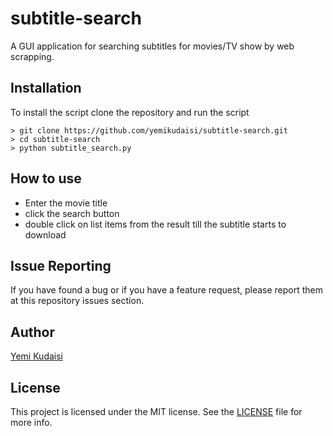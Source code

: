 # subtitle-search

A GUI application for searching subtitles for movies/TV show by web scrapping.

## Installation
To install the script clone the repository and run the script
```
> git clone https://github.com/yemikudaisi/subtitle-search.git
> cd subtitle-search
> python subtitle_search.py
```
## How to use
+ Enter the movie title
+ click the search button
+ double click on list items from the result till the subtitle starts to download

## Issue Reporting

If you have found a bug or if you have a feature request, please report them at this repository issues section.

## Author

[Yemi Kudaisi](https://github.com/yemikudaisi)

## License

This project is licensed under the MIT license. See the [LICENSE](LICENSE) file for more info.
